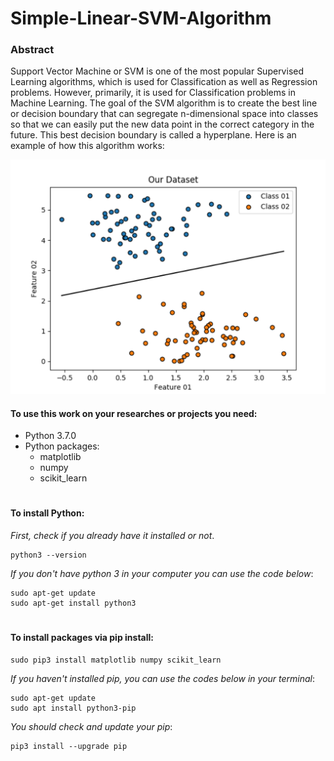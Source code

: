 # Simple-Linear-SVM-Algorithm

### Abstract
Support Vector Machine or SVM is one of the most popular Supervised Learning algorithms, which is used for Classification as well as Regression problems. However, primarily, it is used for Classification problems in Machine Learning. The goal of the SVM algorithm is to create the best line or decision boundary that can segregate n-dimensional space into classes so that we can easily put the new data point in the correct category in the future. This best decision boundary is called a hyperplane. Here is an example of how this algorithm works:

![SVM algorithm result](Image/Result.png)

#### To use this work on your researches or projects you need:
* Python 3.7.0
* Python packages:
	* matplotlib
	* numpy
	* scikit_learn
#

#### To install Python:
_First, check if you already have it installed or not_.
~~~~
python3 --version
~~~~
_If you don't have python 3 in your computer you can use the code below_:
~~~~
sudo apt-get update
sudo apt-get install python3
~~~~
#

#### To install packages via pip install:
~~~~
sudo pip3 install matplotlib numpy scikit_learn
~~~~
_If you haven't installed pip, you can use the codes below in your terminal_:
~~~~
sudo apt-get update
sudo apt install python3-pip
~~~~
_You should check and update your pip_:
~~~~
pip3 install --upgrade pip
~~~~
#

